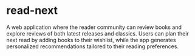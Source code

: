# read-next
A web application where the reader community can review books and explore reviews of both latest releases and classics. Users can plan their next read by adding books to their wishlist, while the app generates personalized recommendations tailored to their reading preferences.
